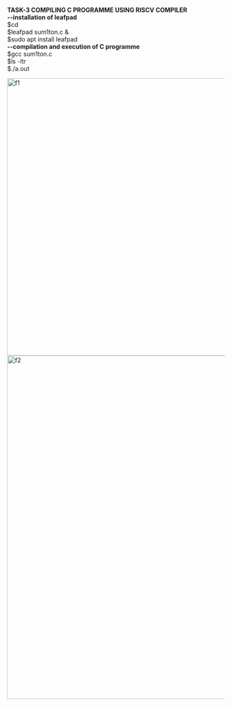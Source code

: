 **TASK-3 COMPILING C PROGRAMME USING RISCV COMPILER**  
**--installation of leafpad**  
$cd    
$leafpad sum1ton.c &  
$sudo apt install leafpad     
**--compilation and execution of C programme**    
$gcc sum1ton.c    
$ls -ltr  
$./a.out     

<img width="643" alt="f1" src="https://github.com/KeerthiPatil/VSDSQUADRON_MINI_INTERNSHIP/assets/167600409/b3886d82-bab6-4b37-af07-8511211abb44">  


      
<img width="796" alt="f2" src="https://github.com/KeerthiPatil/VSDSQUADRON_MINI_INTERNSHIP/assets/167600409/18143e59-74bf-4708-8bac-e6c64ee4499d">   


